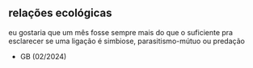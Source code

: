 ## relações ecológicas
  
eu gostaria que um mês fosse sempre mais do que o suficiente pra esclarecer se uma ligação é simbiose, parasitismo-mútuo ou predação   
- GB (02/2024)

